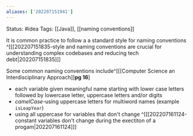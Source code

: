 ```yaml
---
aliases: ['202207151941']
---
```

Status: #idea
Tags: [[Java]], [[naming conventions]]

It is common practice to follow a a standard style for naming conventions ^[[[202207151835-style and naming conventions are crucial for understanding complex codebases and reducing tech debt|202207151835]]]

Some common naming conventions include^[[[Computer Science an Interdisciplinary Approach]]**pg 16**]
- each variable given meaningful name starting with lower case letters followed by lowercase letter, uppercase letters and/or digits
- *camelCase*-using uppercase letters for multiword names (example `isLeapYear`)
- using all uppercase for variables that don't change ^[[[202207161124-constant variables don't change during the exectiton of a progam|202207161124]]]


